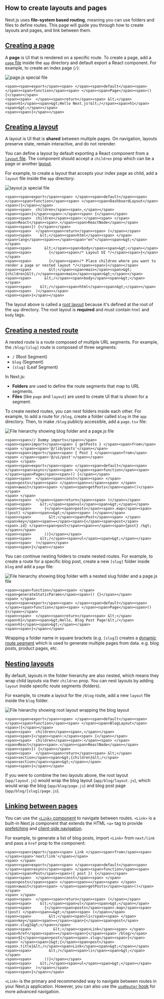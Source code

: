 ## How to create layouts and pages

Next.js uses **file-system based routing**, meaning you can use folders and files to define routes. This page will guide you through how to create layouts and pages, and link between them.

## [Creating a page](https://nextjs.org/docs/app/getting-started/layouts-and-pages#creating-a-page)

A **page** is UI that is rendered on a specific route. To create a page, add a [`page` file](https://nextjs.org/docs/app/api-reference/file-conventions/page) inside the `app` directory and default export a React component. For example, to create an index page (`/`):

![page.js special file](https://nextjs.org/_next/image?url=https%3A%2F%2Fh8DxKfmAPhn8O0p3.public.blob.vercel-storage.com%2Fdocs%2Fdark%2Fpage-special-file.png&w=3840&q=75)

```
<span><span>export</span><span> </span><span>default</span><span> </span><span>function</span><span> </span><span>Page</span><span>() {</span></span>
<span><span>  </span><span>return</span><span> &lt;</span><span>h1</span><span>&gt;Hello Next.js!&lt;/</span><span>h1</span><span>&gt;</span></span>
<span><span>}</span></span>
```

## [Creating a layout](https://nextjs.org/docs/app/getting-started/layouts-and-pages#creating-a-layout)

A layout is UI that is **shared** between multiple pages. On navigation, layouts preserve state, remain interactive, and do not rerender.

You can define a layout by default exporting a React component from a [`layout` file](https://nextjs.org/docs/app/api-reference/file-conventions/layout). The component should accept a `children` prop which can be a page or another [layout](https://nextjs.org/docs/app/getting-started/layouts-and-pages#nesting-layouts).

For example, to create a layout that accepts your index page as child, add a `layout` file inside the `app` directory:

![layout.js special file](https://nextjs.org/_next/image?url=https%3A%2F%2Fh8DxKfmAPhn8O0p3.public.blob.vercel-storage.com%2Fdocs%2Fdark%2Flayout-special-file.png&w=3840&q=75)

```
<span><span>export</span><span> </span><span>default</span><span> </span><span>function</span><span> </span><span>DashboardLayout</span><span>({</span></span>
<span><span>  children</span><span>,</span></span>
<span><span>}</span><span>:</span><span> {</span></span>
<span><span>  children</span><span>:</span><span> </span><span>React</span><span>.</span><span>ReactNode</span></span>
<span><span>}) {</span></span>
<span><span>  </span><span>return</span><span> (</span></span>
<span><span>    &lt;</span><span>html</span><span> </span><span>lang</span><span>=</span><span>"en"</span><span>&gt;</span></span>
<span><span>      &lt;</span><span>body</span><span>&gt;</span></span>
<span><span>        {</span><span>/* Layout UI */</span><span>}</span></span>
<span><span>        {</span><span>/* Place children where you want to render a page or nested layout */</span><span>}</span></span>
<span><span>        &lt;</span><span>main</span><span>&gt;{children}&lt;/</span><span>main</span><span>&gt;</span></span>
<span><span>      &lt;/</span><span>body</span><span>&gt;</span></span>
<span><span>    &lt;/</span><span>html</span><span>&gt;</span></span>
<span><span>  )</span></span>
<span><span>}</span></span>
```

The layout above is called a [root layout](https://nextjs.org/docs/app/api-reference/file-conventions/layout#root-layouts) because it's defined at the root of the `app` directory. The root layout is **required** and must contain `html` and `body` tags.

## [Creating a nested route](https://nextjs.org/docs/app/getting-started/layouts-and-pages#creating-a-nested-route)

A nested route is a route composed of multiple URL segments. For example, the `/blog/[slug]` route is composed of three segments:

-   `/` (Root Segment)
-   `blog` (Segment)
-   `[slug]` (Leaf Segment)

In Next.js:

-   **Folders** are used to define the route segments that map to URL segments.
-   **Files** (like `page` and `layout`) are used to create UI that is shown for a segment.

To create nested routes, you can nest folders inside each other. For example, to add a route for `/blog`, create a folder called `blog` in the `app` directory. Then, to make `/blog` publicly accessible, add a `page.tsx` file:

![File hierarchy showing blog folder and a page.js file](https://nextjs.org/_next/image?url=https%3A%2F%2Fh8DxKfmAPhn8O0p3.public.blob.vercel-storage.com%2Fdocs%2Fdark%2Fblog-nested-route.png&w=3840&q=75)

```
<span><span>// Dummy imports</span></span>
<span><span>import</span><span> { getPosts } </span><span>from</span><span> </span><span>'@/lib/posts'</span></span>
<span><span>import</span><span> { Post } </span><span>from</span><span> </span><span>'@/ui/post'</span></span>
<span> </span>
<span><span>export</span><span> </span><span>default</span><span> </span><span>async</span><span> </span><span>function</span><span> </span><span>Page</span><span>() {</span></span>
<span><span>  </span><span>const</span><span> </span><span>posts</span><span> </span><span>=</span><span> </span><span>await</span><span> </span><span>getPosts</span><span>()</span></span>
<span> </span>
<span><span>  </span><span>return</span><span> (</span></span>
<span><span>    &lt;</span><span>ul</span><span>&gt;</span></span>
<span><span>      {</span><span>posts</span><span>.map</span><span>((post) </span><span>=&gt;</span><span> (</span></span>
<span><span>        &lt;</span><span>Post</span><span> </span><span>key</span><span>=</span><span>{</span><span>post</span><span>.id} </span><span>post</span><span>=</span><span>{post} /&gt;</span></span>
<span><span>      ))}</span></span>
<span><span>    &lt;/</span><span>ul</span><span>&gt;</span></span>
<span><span>  )</span></span>
<span><span>}</span></span>
```

You can continue nesting folders to create nested routes. For example, to create a route for a specific blog post, create a new `[slug]` folder inside `blog` and add a `page` file:

![File hierarchy showing blog folder with a nested slug folder and a page.js file](https://nextjs.org/_next/image?url=https%3A%2F%2Fh8DxKfmAPhn8O0p3.public.blob.vercel-storage.com%2Fdocs%2Fdark%2Fblog-post-nested-route.png&w=3840&q=75)

```
<span><span>function</span><span> </span><span>generateStaticParams</span><span>() {}</span></span>
<span> </span>
<span><span>export</span><span> </span><span>default</span><span> </span><span>function</span><span> </span><span>Page</span><span>() {</span></span>
<span><span>  </span><span>return</span><span> &lt;</span><span>h1</span><span>&gt;Hello, Blog Post Page!&lt;/</span><span>h1</span><span>&gt;</span></span>
<span><span>}</span></span>
```

Wrapping a folder name in square brackets (e.g. `[slug]`) creates a [dynamic route segment](https://nextjs.org/docs/app/building-your-application/routing/dynamic-routes) which is used to generate multiple pages from data. e.g. blog posts, product pages, etc.

## [Nesting layouts](https://nextjs.org/docs/app/getting-started/layouts-and-pages#nesting-layouts)

By default, layouts in the folder hierarchy are also nested, which means they wrap child layouts via their `children` prop. You can nest layouts by adding `layout` inside specific route segments (folders).

For example, to create a layout for the `/blog` route, add a new `layout` file inside the `blog` folder.

![File hierarchy showing root layout wrapping the blog layout](https://nextjs.org/_next/image?url=https%3A%2F%2Fh8DxKfmAPhn8O0p3.public.blob.vercel-storage.com%2Fdocs%2Fdark%2Fnested-layouts.png&w=3840&q=75)

```
<span><span>export</span><span> </span><span>default</span><span> </span><span>function</span><span> </span><span>BlogLayout</span><span>({</span></span>
<span><span>  children</span><span>,</span></span>
<span><span>}</span><span>:</span><span> {</span></span>
<span><span>  children</span><span>:</span><span> </span><span>React</span><span>.</span><span>ReactNode</span></span>
<span><span>}) {</span></span>
<span><span>  </span><span>return</span><span> &lt;</span><span>section</span><span>&gt;{children}&lt;/</span><span>section</span><span>&gt;</span></span>
<span><span>}</span></span>
```

If you were to combine the two layouts above, the root layout (`app/layout.js`) would wrap the blog layout (`app/blog/layout.js`), which would wrap the blog (`app/blog/page.js`) and blog post page (`app/blog/[slug]/page.js`).

## [Linking between pages](https://nextjs.org/docs/app/getting-started/layouts-and-pages#linking-between-pages)

You can use the [`<Link>` component](https://nextjs.org/docs/app/api-reference/components/link) to navigate between routes. `<Link>` is a built-in Next.js component that extends the HTML `<a>` tag to provide [prefetching](https://nextjs.org/docs/app/building-your-application/routing/linking-and-navigating#2-prefetching) and [client-side navigation](https://nextjs.org/docs/app/building-your-application/routing/linking-and-navigating#5-soft-navigation).

For example, to generate a list of blog posts, import `<Link>` from `next/link` and pass a `href` prop to the component:

```
<span><span>import</span><span> Link </span><span>from</span><span> </span><span>'next/link'</span></span>
<span> </span>
<span><span>export</span><span> </span><span>default</span><span> </span><span>async</span><span> </span><span>function</span><span> </span><span>Post</span><span>({ post }) {</span></span>
<span><span>  </span><span>const</span><span> </span><span>posts</span><span> </span><span>=</span><span> </span><span>await</span><span> </span><span>getPosts</span><span>()</span></span>
<span> </span>
<span><span>  </span><span>return</span><span> (</span></span>
<span><span>    &lt;</span><span>ul</span><span>&gt;</span></span>
<span><span>      {</span><span>posts</span><span>.map</span><span>((post) </span><span>=&gt;</span><span> (</span></span>
<span><span>        &lt;</span><span>li</span><span> </span><span>key</span><span>=</span><span>{</span><span>post</span><span>.slug}&gt;</span></span>
<span><span>          &lt;</span><span>Link</span><span> </span><span>href</span><span>=</span><span>{</span><span>`/blog/</span><span>${</span><span>post</span><span>.slug</span><span>}</span><span>`</span><span>}&gt;{</span><span>post</span><span>.title}&lt;/</span><span>Link</span><span>&gt;</span></span>
<span><span>        &lt;/</span><span>li</span><span>&gt;</span></span>
<span><span>      ))}</span></span>
<span><span>    &lt;/</span><span>ul</span><span>&gt;</span></span>
<span><span>  )</span></span>
<span><span>}</span></span>
```

`<Link>` is the primary and recommended way to navigate between routes in your Next.js application. However, you can also use the [`useRouter` hook](https://nextjs.org/docs/app/api-reference/functions/use-router) for more advanced navigation.